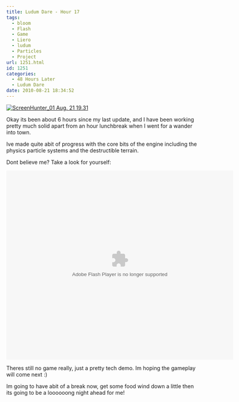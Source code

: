 ```yaml
---
title: Ludum Dare - Hour 17
tags:
  - bloom
  - Flash
  - Game
  - Liero
  - ludum
  - Particles
  - Project
url: 1251.html
id: 1251
categories:
  - 48 Hours Later
  - Ludum Dare
date: 2010-08-21 18:34:52
---
```


[![](https://mikecann.co.uk/wp-content/uploads/2010/08/ScreenHunter_01-Aug.-21-19.31.jpg "ScreenHunter_01 Aug. 21 19.31")](https://mikecann.co.uk/wp-content/uploads/2010/08/ScreenHunter_01-Aug.-21-19.31.jpg)

Okay its been about 6 hours since my last update, and I have been working pretty much solid apart from an hour lunchbreak when I went for a wander into town.
<!-- more -->
Ive made quite abit of progress with the core bits of the engine including the physics particle systems and the destructible terrain.

Dont believe me? Take a look for yourself:

<object style="width: 600px; height: 500px;" classid="clsid:d27cdb6e-ae6d-11cf-96b8-444553540000" width="600" height="500" codebase="https://download.macromedia.com/pub/shockwave/cabs/flash/swflash.cab#version=6,0,40,0"><param name="src" value="https://www.mikecann.co.uk/DumpingGround/ld/18/02/LudumDare18.swf" /><embed style="width: 600px; height: 500px;" type="application/x-shockwave-flash" width="600" height="500" src="https://www.mikecann.co.uk/DumpingGround/ld/18/02/LudumDare18.swf"></embed></object>

Theres still no game really, just a pretty tech demo. Im hoping the gameplay will come next :) 

Im going to have abit of a break now, get some food wind down a little then its going to be a loooooong night ahead for me!